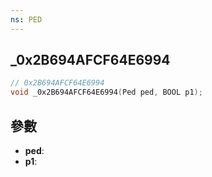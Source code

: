 ```yaml
---
ns: PED
---
```

## _0x2B694AFCF64E6994

```c
// 0x2B694AFCF64E6994
void _0x2B694AFCF64E6994(Ped ped, BOOL p1);
```


## 參數
* **ped**: 
* **p1**: 

